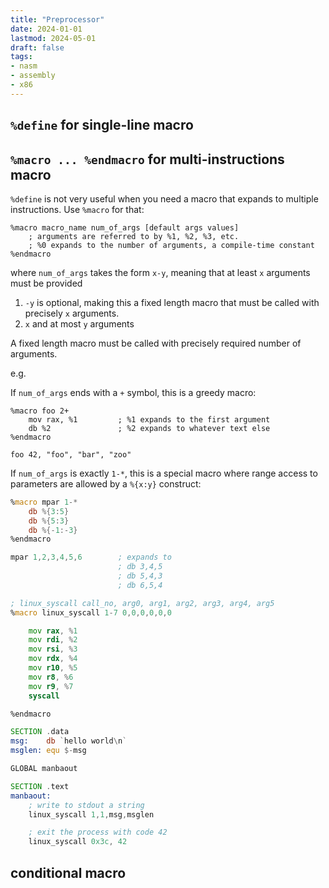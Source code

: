 ```yaml
---
title: "Preprocessor"
date: 2024-01-01
lastmod: 2024-05-01
draft: false
tags:
- nasm
- assembly
- x86
---
```


## `%define` for single-line macro

## `%macro ... %endmacro` for multi-instructions macro

`%define` is not very useful when you need a macro that expands to multiple instructions. Use `%macro` for that:

```
%macro macro_name num_of_args [default args values]
    ; arguments are referred to by %1, %2, %3, etc.
    ; %0 expands to the number of arguments, a compile-time constant
%endmacro
```

where `num_of_args` takes the form `x-y`, meaning that at least `x` arguments must be provided


1. `-y` is optional, making this a fixed length macro that must be called with precisely `x` arguments.
2. `x`
and at most `y` arguments

A fixed length macro must be called with precisely required number of arguments.


e.g.

If `num_of_args` ends with a `+` symbol, this is a greedy macro:

```
%macro foo 2+
    mov rax, %1         ; %1 expands to the first argument 
    db %2               ; %2 expands to whatever text else
%endmacro

foo 42, "foo", "bar", "zoo"
```

If `num_of_args` is exactly `1-*`, this is a special macro where range access to parameters are allowed by a `%{x:y}` construct:

```asm
%macro mpar 1-*
    db %{3:5}
    db %{5:3}
    db %{-1:-3}
%endmacro

mpar 1,2,3,4,5,6        ; expands to
                        ; db 3,4,5
                        ; db 5,4,3
                        ; db 6,5,4
```

```asm
; linux_syscall call_no, arg0, arg1, arg2, arg3, arg4, arg5
%macro linux_syscall 1-7 0,0,0,0,0,0

    mov rax, %1
    mov rdi, %2
    mov rsi, %3
    mov rdx, %4
    mov r10, %5
    mov r8, %6
    mov r9, %7
    syscall

%endmacro 

SECTION .data
msg:    db `hello world\n`
msglen: equ $-msg

GLOBAL manbaout

SECTION .text
manbaout:
    ; write to stdout a string
    linux_syscall 1,1,msg,msglen

    ; exit the process with code 42
    linux_syscall 0x3c, 42
```

<!-- https://chromium.googlesource.com/chromiumos/docs/+/master/constants/syscalls.md -->

## conditional macro